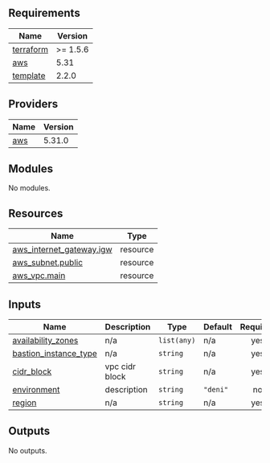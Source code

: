 ## Requirements

| Name | Version |
|------|---------|
| <a name="requirement_terraform"></a> [terraform](#requirement\_terraform) | >= 1.5.6 |
| <a name="requirement_aws"></a> [aws](#requirement\_aws) | 5.31 |
| <a name="requirement_template"></a> [template](#requirement\_template) | 2.2.0 |

## Providers

| Name | Version |
|------|---------|
| <a name="provider_aws"></a> [aws](#provider\_aws) | 5.31.0 |

## Modules

No modules.

## Resources

| Name | Type |
|------|------|
| [aws_internet_gateway.igw](https://registry.terraform.io/providers/hashicorp/aws/5.31/docs/resources/internet_gateway) | resource |
| [aws_subnet.public](https://registry.terraform.io/providers/hashicorp/aws/5.31/docs/resources/subnet) | resource |
| [aws_vpc.main](https://registry.terraform.io/providers/hashicorp/aws/5.31/docs/resources/vpc) | resource |

## Inputs

| Name | Description | Type | Default | Required |
|------|-------------|------|---------|:--------:|
| <a name="input_availability_zones"></a> [availability\_zones](#input\_availability\_zones) | n/a | `list(any)` | n/a | yes |
| <a name="input_bastion_instance_type"></a> [bastion\_instance\_type](#input\_bastion\_instance\_type) | n/a | `string` | n/a | yes |
| <a name="input_cidr_block"></a> [cidr\_block](#input\_cidr\_block) | vpc cidr block | `string` | n/a | yes |
| <a name="input_environment"></a> [environment](#input\_environment) | description | `string` | `"deni"` | no |
| <a name="input_region"></a> [region](#input\_region) | n/a | `string` | n/a | yes |

## Outputs

No outputs.
